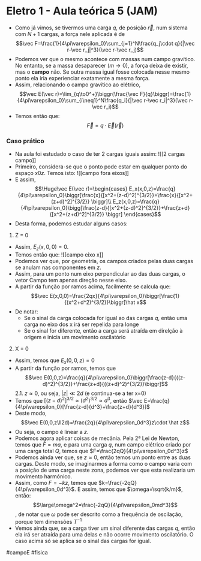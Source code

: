 # Eletro 1 - Aula teórica 5 (JAM)
- Como já vimos, se tivermos uma carga $q$, de posição $\vec r$, num sistema com $N+1$ cargas, a força nele aplicada é de
 $$\vec F=\frac{1}{4\pi\varepsilon_0}\sum_{j=1}^N\frac{q_j\cdot q}{|\vec r-\vec r_j|^3}(\vec r-\vec r_j)$$
- Podemos ver que o mesmo acontece com massas num campo gravítico. No entanto, se a massa desaparecer ($m\to0$), a força deixa de existir, mas o **campo** não. Se outra massa igual fosse colocada nesse mesmo ponto ela iria experienciar exatamente a mesma força.
- Assim, relacionando o campo gravítico ao elétrico,
$$\vec E(\vec r)=\lim_{q\to0^+}\biggr(\frac{\vec F}{q}\biggr)=\frac{1}{4\pi\varepsilon_0}\sum_{i\neq1}^N\frac{q_i}{|\vec r-\vec r_i|^3}(\vec r-\vec r_i)$$
- Temos então que:
$$\vec F=q\cdot\vec E(\vec r)$$

### Caso prático
- Na aula foi estudado o caso de ter 2 cargas iguais assim:
![[2 cargas campo]]
- Primeiro, considera-se que o ponto pode estar em qualquer ponto do espaço $x0z$. Temos isto:
![[campo fora eixos]]
- E assim,
$$\Huge\vec E(\vec r)=\begin{cases}
E_x(x,0,z)=\frac{q}{4\pi\varepsilon_0}\biggr[\frac{x}{[x^2+(z-d)^2]^{3/2}}+\frac{x}{[x^2+(z+d)^2]^{3/2}} \biggr]\\
E_z(x,0,z)=\frac{q}{4\pi\varepsilon_0}\bigg[\frac{z-d}{[x^2+(z-d)^2]^{3/2}}+\frac{z+d}{[x^2+(z+d)^2]^{3/2}} \biggr]
\end{cases}$$
- Desta forma, podemos estudar alguns casos:
1. Z = 0
- Assim, $E_z(x,0,0)=0$.
- Temos então que:
![[campo eixo x]]
- Podemos ver que, por geometria, os campos criados pelas duas cargas se anulam nas componentes em $z$.
- Assim, para um ponto num eixo perpendicular ao das duas cargas, o vetor Campo tem apenas direção nesse eixo. 
- A partir da função por ramos acima, facilmente se calcula que: 
$$\vec E(x,0,0)=\frac{2qx}{4\pi\varepsilon_0}\biggr[\frac{1}{(x^2+d^2)^{3/2}}\biggr]\hat x$$
- De notar:
    - Se o sinal da carga colocada for igual ao das cargas $q$, então uma carga no eixo dos x irá ser repelida para longe
    - Se o sinal for diferente, então a carga será atraída em direlção à origem e inicia um movimento oscilatório

2. X = 0
- Assim, temos que $E_x(0,0,z)=0$
- A partir da função por ramos, temos que
$$\vec E(0,0,z)=\frac{q}{4\pi\varepsilon_0}\biggr[\frac{z-d}{((z-d)^2)^{3/2}}+\frac{z+d}{((z+d)^2)^{3/2}}\biggr]$$
2.1. $z\approx0$, ou seja, $|z|\ll2d$ (e continua-se a ter x=0)
- Temos que $[(z-d)^2]^{3/2}\approx (d^2)^{3/2}\approx d^3$, então $\vec E=\frac{q}{4\pi\varepsilon_0}[\frac{z-d}{d^3}+\frac{z+d}{d^3}]$
- Deste modo,
$$\vec E(0,0,z\ll2d)=\frac{2q}{4\pi\varepsilon_0d^3}z\cdot \hat z$$
- Ou seja, o campo é linear a $z$.
- Podemos agora aplicar coisas de mecânia. Pela 2ª Lei de Newton, temos que $F=ma$, e para uma carga $q$, num campo elétrico criado por uma carga total $Q$, temos que $F=\frac{2qQ}{4\pi\varepsilon_0d^3}z$
- Podemos ainda ver que, se $z\approx0$, então temos um ponto entre as duas cargas. Deste modo, se imaginarmos a forma como o campo varia com a posição de uma carga neste zona, podemos ver que esta realizaria um movimento harmónico.
- Assim, como $F=-kz$, temos que $k=\frac{-2qQ}{4\pi\varepsilon_0d^3}$. E assim, temos que $\omega=\sqrt{k/m}$, então:
$$\large\omega^2=\frac{-2qQ}{4\pi\varepsilon_0md^3}$$, de notar que $\omega$ pode ser descrito como a frequência de oscilação, porque tem dimensões $T^{-1}$
- Vemos ainda que, se a carga tiver um sinal diferente das cargas $q$, então ela irá ser atraída para uma delas e não ocorre movimento oscilatório. O caso acima só se aplica se o sinal das cargas for igual.

#campoE #fisica 